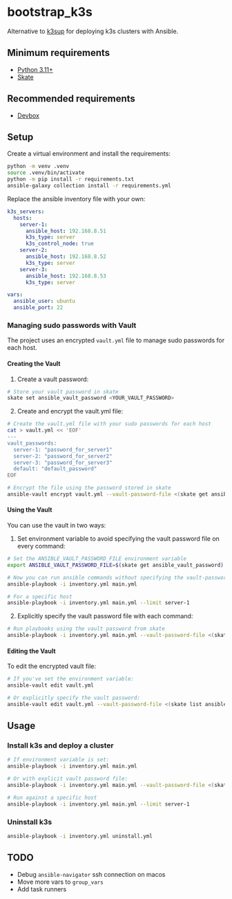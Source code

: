 # bootstrap_k3s

Alternative to [k3sup](https://github.com/alexellis/k3sup) for deploying k3s clusters with Ansible.

## Minimum requirements

* [Python 3.11+](https://www.python.org/downloads/)
* [Skate](https://github.com/charmbracelet/skate)

## Recommended requirements

* [Devbox](https://www.jetify.com/docs/devbox/installing_devbox/)

## Setup

Create a virtual environment and install the requirements:

```bash
python -m venv .venv
source .venv/bin/activate
python -m pip install -r requirements.txt
ansible-galaxy collection install -r requirements.yml
```

Replace the ansible inventory file with your own:

```yaml
k3s_servers:
  hosts:
    server-1:
      ansible_host: 192.168.8.51
      k3s_type: server
      k3s_control_node: true
    server-2:
      ansible_host: 192.168.8.52
      k3s_type: server
    server-3:
      ansible_host: 192.168.8.53
      k3s_type: server

vars:
  ansible_user: ubuntu
  ansible_port: 22
```

### Managing sudo passwords with Vault

The project uses an encrypted `vault.yml` file to manage sudo passwords for each host.

#### Creating the Vault

1. Create a vault password:

```bash
# Store your vault password in skate
skate set ansible_vault_password <YOUR_VAULT_PASSWORD>
```

2. Create and encrypt the vault.yml file:

```bash
# Create the vault.yml file with your sudo passwords for each host
cat > vault.yml << 'EOF'
---
vault_passwords:
  server-1: "password_for_server1"
  server-2: "password_for_server2"
  server-3: "password_for_server3"
  default: "default_password"
EOF

# Encrypt the file using the password stored in skate
ansible-vault encrypt vault.yml --vault-password-file <(skate get ansible_vault_password)
```

#### Using the Vault

You can use the vault in two ways:

1. Set environment variable to avoid specifying the vault password file on every command:

```bash
# Set the ANSIBLE_VAULT_PASSWORD_FILE environment variable
export ANSIBLE_VAULT_PASSWORD_FILE=$(skate get ansible_vault_password)

# Now you can run ansible commands without specifying the vault-password-file flag
ansible-playbook -i inventory.yml main.yml

# For a specific host
ansible-playbook -i inventory.yml main.yml --limit server-1
```

2. Explicitly specify the vault password file with each command:

```bash
# Run playbooks using the vault password from skate
ansible-playbook -i inventory.yml main.yml --vault-password-file <(skate list ansible_vault_password -v)
```

#### Editing the Vault

To edit the encrypted vault file:

```bash
# If you've set the environment variable:
ansible-vault edit vault.yml

# Or explicitly specify the vault password:
ansible-vault edit vault.yml --vault-password-file <(skate list ansible_vault_password -v)
```

## Usage

### Install k3s and deploy a cluster

```bash
# If environment variable is set:
ansible-playbook -i inventory.yml main.yml

# Or with explicit vault password file:
ansible-playbook -i inventory.yml main.yml --vault-password-file <(skate list ansible_vault_password -v)

# Run against a specific host
ansible-playbook -i inventory.yml main.yml --limit server-1
```

### Uninstall k3s

```bash
ansible-playbook -i inventory.yml uninstall.yml
```

## TODO

* Debug `ansible-navigator` ssh connection on macos
* Move more vars to `group_vars`
* Add task runners
